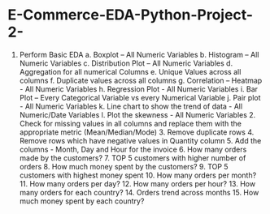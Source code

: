 # E-Commerce-EDA-Python-Project-2-
1. Perform Basic EDA  a. Boxplot – All Numeric Variables  b. Histogram – All Numeric Variables  c. Distribution Plot – All Numeric Variables  d. Aggregation for all numerical Columns  e. Unique Values across all columns  f. Duplicate values across all columns  g. Correlation – Heatmap - All Numeric Variables  h. Regression Plot - All Numeric Variables  i. Bar Plot – Every Categorical Variable vs every Numerical Variable  j. Pair plot - All Numeric Variables  k. Line chart to show the trend of data - All Numeric/Date Variables  l. Plot the skewness - All Numeric Variables  2. Check for missing values in all columns and replace them with the appropriate metric  (Mean/Median/Mode)  3. Remove duplicate rows  4. Remove rows which have negative values in Quantity column  5. Add the columns - Month, Day and Hour for the invoice  6. How many orders made by the customers?  7. TOP 5 customers with higher number of orders  8. How much money spent by the customers?  9. TOP 5 customers with highest money spent  10. How many orders per month?  11. How many orders per day?  12. How many orders per hour?  13. How many orders for each country?  14. Orders trend across months  15. How much money spent by each country?
